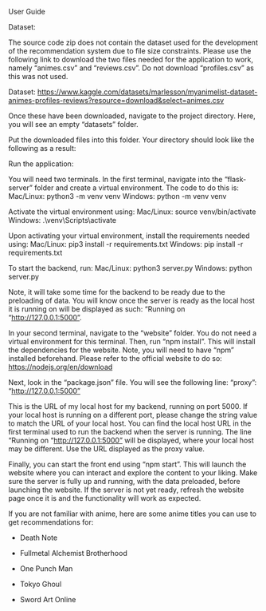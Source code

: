 User Guide

Dataset:

The source code zip does not contain the dataset used for the development of the recommendation system due to file size constraints. Please use the following link to download the two files needed for the application to work, namely “animes.csv” and “reviews.csv”. Do not download “profiles.csv” as this was not used. 

Dataset:
https://www.kaggle.com/datasets/marlesson/myanimelist-dataset-animes-profiles-reviews?resource=download&select=animes.csv

Once these have been downloaded, navigate to the project directory. Here, you will see an empty “datasets” folder. 

Put the downloaded files into this folder. Your directory should look like the following as a result:


Run the application:

You will need two terminals. In the first terminal, navigate into the “flask-server” folder and create a virtual environment. The code to do this is:
Mac/Linux: python3 -m venv venv
Windows: python -m venv venv

Activate the virtual environment using:
Mac/Linux: source venv/bin/activate
Windows: .\venv\Scripts\activate

Upon activating your virtual environment, install the requirements needed using: 
Mac/Linux: pip3 install -r requirements.txt
Windows: pip install -r requirements.txt

To start the backend, run:
Mac/Linux: python3 server.py
Windows: python server.py

Note, it will take some time for the backend to be ready due to the preloading of data. You will know once the server is ready as the local host it is running on will be displayed as such: “Running on “http://127.0.0.1:5000”.

In your second terminal, navigate to the “website” folder. You do not need a virtual environment for this terminal. Then, run “npm install”. This will install the dependencies for the website. Note, you will need to have “npm” installed beforehand. Please refer to the official website to do so: https://nodejs.org/en/download

Next, look in the “package.json” file. You will see the following line: 
“proxy”: “http://127.0.0.1:5000”

This is the URL of my local host for my backend, running on port 5000. If your local host is running on a different port, please change the string value to match the URL of your local host. You can find the local host URL in the first terminal used to run the backend when the server is running. The line “Running on “http://127.0.0.1:5000” will be displayed, where your local host may be different. Use the URL displayed as the proxy value.

Finally, you can start the front end using “npm start”. This will launch the website where you can interact and explore the content to your liking. Make sure the server is fully up and running, with the data preloaded, before launching the website. If the server is not yet ready, refresh the website page once it is and the functionality will work as expected.

If you are not familiar with anime, here are some anime titles you can use to get recommendations for:

- Death Note

- Fullmetal Alchemist Brotherhood

- One Punch Man

- Tokyo Ghoul

- Sword Art Online

